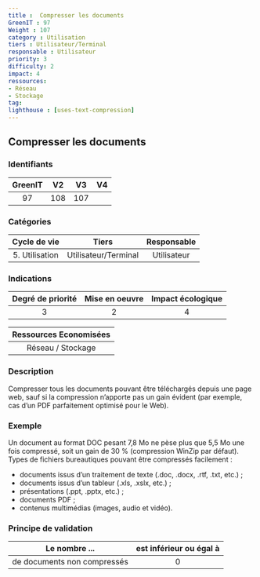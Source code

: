 ```yaml
---
title :  Compresser les documents
GreenIT : 97
Weight : 107
category : Utilisation
tiers : Utilisateur/Terminal
responsable : Utilisateur
priority: 3
difficulty: 2
impact: 4
ressources:
- Réseau
- Stockage
tag:
lighthouse : [uses-text-compression]
---
```


## Compresser les documents

### Identifiants

| GreenIT |  V2  |  V3  |  V4  |
|:-------:|:----:|:----:|:----:|
|  97    | 108  | 107  |      |

### Catégories

| Cycle de vie |  Tiers  |  Responsable  |
|:---------:|:----:|:----:|
| 5. Utilisation | Utilisateur/Terminal | Utilisateur |

### Indications

| Degré de priorité |      Mise en oeuvre       |  Impact écologique    |
|:-------------------:|:-------------------------:|:---------------------:|
| 3 | 2 | 4 |

|Ressources Economisées                                      |
|:----------------------------------------------------------:|
|  Réseau / Stockage  |

### Description

Compresser tous les documents pouvant être téléchargés depuis une page web, sauf si la compression n’apporte pas un gain évident (par exemple, cas d’un PDF parfaitement optimisé pour le Web).

### Exemple

Un document au format DOC pesant 7,8 Mo ne pèse plus que 5,5 Mo une fois compressé, soit un gain de 30 % (compression WinZip par défaut).
Types de fichiers bureautiques pouvant être compressés facilement :
 - documents issus d’un traitement de texte (.doc, .docx, .rtf, .txt, etc.) ;
 - documents issus d’un tableur (.xls, .xslx, etc.) ;
 - présentations (.ppt, .pptx, etc.) ;
 - documents PDF ; 
 - contenus multimédias (images, audio et vidéo).

### Principe de validation

| Le nombre ...     | est inférieur ou égal à   |  
|-------------------|:-------------------------:|
| de documents non compressés   | 0  |
